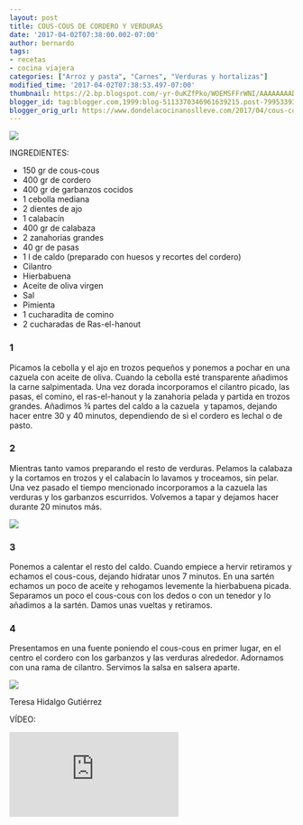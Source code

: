 ```yaml
---
layout: post
title: COUS-COUS DE CORDERO Y VERDURAS
date: '2017-04-02T07:38:00.002-07:00'
author: bernardo
tags:
- recetas
- cocina viajera
categories: ["Arroz y pasta", "Carnes", "Verduras y hortalizas"]
modified_time: '2017-04-02T07:38:53.497-07:00'
thumbnail: https://2.bp.blogspot.com/-yr-0uKZfPko/WOEMSFFrWNI/AAAAAAAADgY/bhQ6SAm0eCgmvStzQM_gmgxli4LfsgAcwCLcB/s72-c/09.JPG
blogger_id: tag:blogger.com,1999:blog-5113370346961639215.post-7995339343651125368
blogger_orig_url: https://www.dondelacocinanoslleve.com/2017/04/cous-cous-de-cordero-y-verduras.html
---
```


![](https://2.bp.blogspot.com/-yr-0uKZfPko/WOEMSFFrWNI/AAAAAAAADgY/bhQ6SAm0eCgmvStzQM_gmgxli4LfsgAcwCLcB/s400/09.JPG)

  
INGREDIENTES:  

* 150 gr de cous-cous
* 400 gr de cordero
* 400 gr de garbanzos cocidos
* 1 cebolla mediana
* 2 dientes de ajo
* 1 calabacín
* 400 gr de calabaza
* 2 zanahorias grandes
* 40 gr de pasas
* 1 l de caldo (preparado con huesos y recortes del cordero)
* Cilantro
* Hierbabuena
* Aceite de oliva virgen
* Sal
* Pimienta 
* 1 cucharadita de comino
* 2 cucharadas de Ras-el-hanout  
  

### 1

Picamos la cebolla y el ajo en trozos pequeños y ponemos a pochar en una cazuela con aceite de oliva. Cuando la cebolla esté transparente añadimos la carne salpimentada. Una vez dorada incorporamos el cilantro picado, las pasas, el comino, el ras-el-hanout y la zanahoria pelada y partida en trozos grandes. Añadimos ¾ partes del caldo a la cazuela  y tapamos, dejando hacer entre 30 y 40 minutos, dependiendo de si el cordero es lechal o de pasto.  

### 2

Mientras tanto vamos preparando el resto de verduras. Pelamos la calabaza y la cortamos en trozos y el calabacín lo lavamos y troceamos, sin pelar. Una vez pasado el tiempo mencionado incorporamos a la cazuela las verduras y los garbanzos escurridos. Volvemos a tapar y dejamos hacer durante 20 minutos más.  

![](https://2.bp.blogspot.com/-U1Q9-XkiQ6Q/WOEMZEFhILI/AAAAAAAADgc/zTjIvBDwtxwmIgEmhBHHgWaeSmIe6bx9gCLcB/s320/05.JPG)

  

### 3

Ponemos a calentar el resto del caldo. Cuando empiece a hervir retiramos y echamos el cous-cous, dejando hidratar unos 7 minutos. En una sartén echamos un poco de aceite y rehogamos levemente la hierbabuena picada. Separamos un poco el cous-cous con los dedos o con un tenedor y lo añadimos a la sartén. Damos unas vueltas y retiramos.  

### 4

Presentamos en una fuente poniendo el cous-cous en primer lugar, en el centro el cordero con los garbanzos y las verduras alrededor. Adornamos con una rama de cilantro. Servimos la salsa en salsera aparte.  

![](https://2.bp.blogspot.com/-r2pss7FMbm4/WOEMfFWcmUI/AAAAAAAADgg/a2OvS7jq0nYk3AMImmC9h_rx6ZZvcHzwwCLcB/s320/11.JPG)

  

  
Teresa Hidalgo Gutiérrez  

VÍDEO:
<iframe   class="YOUTUBE-iframe-video" data-thumbnail-src="https://i.ytimg.com/vi/9V-YHXfLrHI/0.jpg" src="https://www.youtube.com/embed/9V-YHXfLrHI?feature=player_embedded" frameborder="0" allowfullscreen></iframe>
